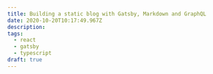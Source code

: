```yaml
---
title: Building a static blog with Gatsby, Markdown and GraphQL
date: 2020-10-20T10:17:49.967Z
description:
tags:
  - react
  - gatsby
  - typescript
draft: true
---
```

